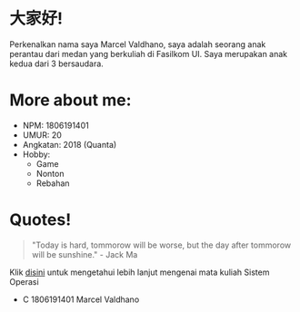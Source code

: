 # **大家好!**
Perkenalkan nama saya Marcel Valdhano, saya adalah seorang anak perantau dari medan yang berkuliah di Fasilkom UI.
Saya merupakan anak kedua dari 3 bersaudara.

# More about me:
* NPM: 1806191401
* UMUR: 20
* Angkatan: 2018 (Quanta)
* Hobby:
	* Game
	* Nonton
	* Rebahan

# Quotes!
> "Today is hard, tommorow will be worse, but the day after tommorow will be sunshine." - Jack Ma

Klik [disini](https://marcelvaldhano.github.io/os201/URLs) untuk mengetahui lebih lanjut mengenai mata kuliah Sistem Operasi

- C 1806191401 Marcel Valdhano
